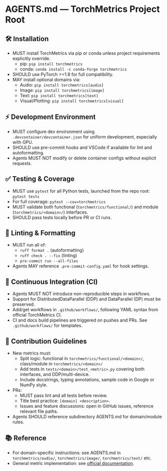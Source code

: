 # AGENTS.md — TorchMetrics Project Root

## 🛠️ Installation

- MUST install TorchMetrics via pip or conda unless project requirements explicitly override.
  - pip: `pip install torchmetrics`
  - conda: `conda install -c conda-forge torchmetrics`
- SHOULD use PyTorch >=1.8 for full compatibility.
- MAY install optional domains via:
  - Audio: `pip install torchmetrics[audio]`
  - Image: `pip install torchmetrics[image]`
  - Text: `pip install torchmetrics[text]`
  - Visual/Plotting: `pip install torchmetrics[visual]`

## ⚡ Development Environment

- MUST configure dev environment using `.devcontainer/devcontainer.json` for uniform development, especially with GPU.
- SHOULD use pre-commit hooks and VSCode if available for lint and autoformatting.
- Agents MUST NOT modify or delete container configs without explicit requests.

## ✅ Testing & Coverage

- MUST use `pytest` for all Python tests, launched from the repo root: `pytest tests`
- For full coverage: `pytest --cov=torchmetrics`
- MUST validate both functional (`torchmetrics/functional/`) and module (`torchmetrics/<domain>/`) interfaces.
- SHOULD pass tests locally before PR or CI runs.

## 🧹 Linting & Formatting

- MUST run all of:
  - `ruff format .` (autoformatting)
  - `ruff check . --fix` (linting)
  - `pre-commit run --all-files`
- Agents MAY reference `.pre-commit-config.yaml` for hook settings.

## 🔁 Continuous Integration (CI)

- Agents MUST NOT introduce non-reproducible steps in workflows.
- Support for DistributedDataParallel (DDP) and DataParallel (DP) must be preserved.
- Add/get workflows in `.github/workflows/`, following YAML syntax from official TorchMetrics CI.
- CI and docs build pipelines are triggered on pushes and PRs. See `.github/workflows/` for templates.

## 🤝 Contribution Guidelines

- New metrics must:
  - Split logic: functional in `torchmetrics/functional/<domain>/`, class/module in `torchmetrics/<domain>/`
  - Add tests in `tests/<domain>/test_<metric>.py` covering both interfaces, and DDP/multi-device.
  - Include docstrings, typing annotations, sample code in Google or NumPy style.
- PRs:
  - MUST pass lint and all tests before review.
  - Title best practice: `[domain] <description>`.
  - Issues and feature discussions: open in GitHub issues, reference relevant file paths.
- Agents SHOULD reference subdirectory AGENTS.md for domain/module rules.

## 📚 Reference

- For domain-specific instructions: see AGENTS.md in `torchmetrics/audio/`, `torchmetrics/image/`, `torchmetrics/text/` etc.
- General metric implementation: see [official documentation](https://lightning.ai/docs/torchmetrics/stable/pages/implement.html).
